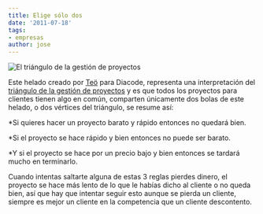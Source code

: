 ```yaml
---
title: Elige sólo dos
date: '2011-07-18'
tags:
- empresas
author: jose
---
```


![El triángulo de la gestión de proyectos](http://blog.diacode.com/wp-content/uploads/2011/07/solo2.png)


Este helado creado por 
[Teö](http://ilusteo.blogspot.com/) para Diacode, representa una interpretación del 
[triángulo de la gestión de proyectos](http://en.wikipedia.org/wiki/Project_management_triangle) y es que todos los proyectos para clientes tienen algo en común, comparten únicamente dos bolas de este helado, o dos vértices del triángulo, se resume así:

*Si quieres hacer un proyecto barato y rápido entonces no quedará bien.

	
*Si el proyecto se hace rápido y bien entonces no puede ser barato.

	
*Y si el proyecto se hace por un precio bajo y bien entonces se tardará mucho en terminarlo.

Cuando intentas saltarte alguna de estas 3 reglas pierdes dinero, el proyecto se hace más lento de lo que le habías dicho al cliente o no queda bien, así que hay que intentar seguir esto aunque se pierda un cliente, siempre es mejor un cliente en la competencia que un cliente descontento.
